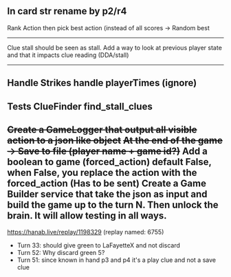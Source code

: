 In card __str__ rename by p2/r4
---
Rank Action then pick best action (instead of all scores -> Random best

---
Clue stall should be seen as stall. 
Add a way to look at previous player state and that it impacts clue reading (DDA/stall)

---
Handle Strikes
handle playerTimes (ignore)
---
Tests
    ClueFinder
        find_stall_clues
---
~~Create a GameLogger that output all visible action to a json like object~~
~~At the end of the game -> Save to file (player name + game id?)~~
Add a boolean to game (forced_action) default False, when False, you replace the action with the forced_action 
(Has to be sent)
Create  a Game Builder service that take the json as input and build the game up to the turn N. Then unlock the brain.
It will allow testing in all ways. 
---
https://hanab.live/replay/1198329 (replay named: 6755)
- Turn 33: should give green to LaFayetteX and not discard
- Turn 52: Why discard green 5?
- Turn 51: since known in hand p3 and p4 it's a play clue and not a save clue
